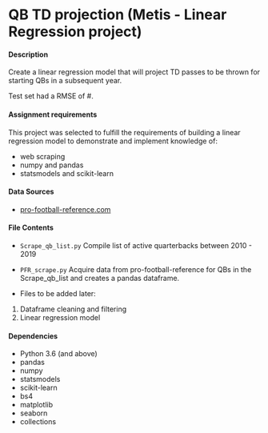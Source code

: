 # QB TD projection (Metis - Linear Regression project)

#### Description 
Create a linear regression model that will project TD passes to be thrown for starting QBs in a subsequent year. 

Test set had a RMSE of #.

#### Assignment requirements
This project was selected to fulfill the requirements of building a linear regression model to demonstrate and implement knowledge of:
- web scraping
- numpy and pandas
- statsmodels and scikit-learn

#### Data Sources
- [pro-football-reference.com](https://www.pro-football-reference.com/)

#### File Contents
- `Scrape_qb_list.py` Compile list of active quarterbacks between 2010 - 2019
- `PFR_scrape.py` Acquire data from pro-football-reference for QBs in the Scrape_qb_list and creates a pandas dataframe.

- Files to be added later:
1) Dataframe cleaning and filtering
2) Linear regression model

#### Dependencies
- Python 3.6 (and above)
- pandas
- numpy
- statsmodels
- scikit-learn
- bs4
- matplotlib
- seaborn
- collections





